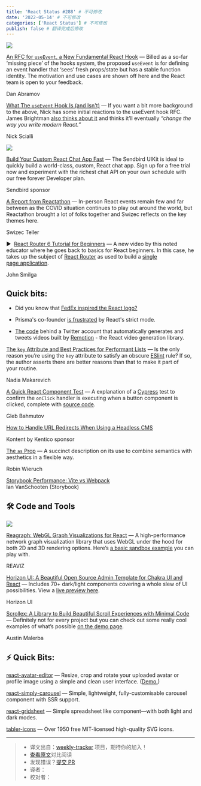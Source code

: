 ```yaml
---
title: 'React Status #288' # 不可修改
date: '2022-05-14' # 不可修改
categories: ['React Status'] # 不可修改
publish: false # 翻译完成后修改
---
```


[![](https://res.cloudinary.com/cpress/image/upload/w_1280,e_sharpen:60/rqmvkkuchdxguvskdhgm.jpg)](https://react.statuscode.com/link/123341/web)

<!--以上是预览信息，图片一张或限制百字左右，前者优先，全文请使用二级及以下标题-->
<!-- more -->

[An RFC for `useEvent`, a New Fundamental React Hook](https://react.statuscode.com/link/123341/web "github.com") — Billed as a so-far ‘missing piece’ of the hooks system, the proposed `useEvent` is for defining an event handler that ‘sees’ fresh props/state but has a stable function identity. The motivation and use cases are shown off here and the React team is open to your feedback.

Dan Abramov

[What The `useEvent` Hook Is (and Isn't)](https://react.statuscode.com/link/123342/web "typeofnan.dev") — If you want a bit more background to the above, Nick has some initial reactions to the useEvent hook RFC. James Brightman [also thinks about it](https://react.statuscode.com/link/123343/web) and thinks it’ll eventually _“change the way you write modern React.”_

Nick Scialli

[![](https://copm.s3.amazonaws.com/d539f50b.png)](https://react.statuscode.com/link/123344/web)

[Build Your Custom React Chat App Fast](https://react.statuscode.com/link/123344/web "sendbird.com") — The Sendbird UIKit is ideal to quickly build a world-class, custom, React chat app. Sign up for a free trial now and experiment with the richest chat API on your own schedule with our free forever Developer plan.

Sendbird sponsor

[A Report from Reactathon](https://react.statuscode.com/link/123345/web "swizec.com") — In-person React events remain few and far between as the COVID situation continues to play out around the world, but Reactathon brought a lot of folks together and Swizec reflects on the key themes here.

Swizec Teller

▶  [React Router 6 Tutorial for Beginners](https://react.statuscode.com/link/123346/web "www.youtube.com") — A new video by this noted educator where he goes back to basics for React beginners. In this case, he takes up the subject of [React Router](https://react.statuscode.com/link/123347/web) as used to build a [single page application](https://react.statuscode.com/link/123348/web).

John Smilga

## **Quick bits:**

*   Did you know that [FedEx inspired the React logo?](https://react.statuscode.com/link/123349/web)
    
*   Prisma's co-founder [is frustrated](https://react.statuscode.com/link/123350/web) by React's strict mode.
    
*   [The code](https://react.statuscode.com/link/123351/web) behind a Twitter account that automatically generates and tweets videos built by [Remotion](https://react.statuscode.com/link/123352/web) - the React video generation library.
    
[The `key` Attribute and Best Practices for Performant Lists](https://react.statuscode.com/link/123357/web "www.developerway.com") — Is the only reason you’re using the `key` attribute to satisfy an obscure [ESlint](https://react.statuscode.com/link/123358/web) rule? If so, the author asserts there are better reasons than that to make it part of your routine.

Nadia Makarevich

[A Quick React Component Test](https://react.statuscode.com/link/123359/web "glebbahmutov.com") — A explanation of a [Cypress](https://react.statuscode.com/link/123360/web) test to confirm the `onClick` handler is executing when a button component is clicked, complete with [source code](https://react.statuscode.com/link/123361/web).

Gleb Bahmutov

[How to Handle URL Redirects When Using a Headless CMS](https://react.statuscode.com/link/123362/web "kontent.ai")

Kontent by Kentico sponsor

[The `as` Prop](https://react.statuscode.com/link/123363/web "www.robinwieruch.de") — A succinct description on its use to combine semantics with aesthetics in a flexible way.

Robin Wieruch

[Storybook Performance: Vite vs Webpack](https://react.statuscode.com/link/123364/web)  
Ian VanSchooten (Storybook)

## 🛠 Code and Tools

[![](https://res.cloudinary.com/cpress/image/upload/w_1280,e_sharpen:60/ikwj6dze53rwcf8bs3k8.jpg)](https://react.statuscode.com/link/123365/web)

[Reagraph: WebGL Graph Visualizations for React](https://react.statuscode.com/link/123365/web "github.com") — A high-performance network graph visualization library that uses WebGL under the hood for both 2D and 3D rendering options. Here’s [a basic sandbox example](https://react.statuscode.com/link/123366/web) you can play with.

REAVIZ

[Horizon UI: A Beautiful Open Source Admin Template for Chakra UI and React](https://react.statuscode.com/link/123367/web "horizon-ui.com") — Includes 70+ dark/light components covering a whole slew of UI possibilities. View a [live preview here](https://react.statuscode.com/link/123369/web).

Horizon UI

[Scrollex: A Library to Build Beautiful Scroll Experiences with Minimal Code](https://react.statuscode.com/link/123370/web "github.com") — Definitely not for every project but you can check out some really cool examples of what’s possible [on the demo page](https://react.statuscode.com/link/123372/web).

Austin Malerba

## ⚡️ Quick Bits:

[react-avatar-editor](https://react.statuscode.com/link/123373/web) — Resize, crop and rotate your uploaded avatar or profile image using a simple and clean user interface. ([Demo.](https://react.statuscode.com/link/123374/web))

[react-simply-carousel](https://react.statuscode.com/link/123376/web) — Simple, lightweight, fully-customisable carousel component with SSR support.

[react-gridsheet](https://react.statuscode.com/link/123377/web) — Simple spreadsheet like component—with both light and dark modes.

[tabler-icons](https://react.statuscode.com/link/123378/web) — Over 1950 free MIT-licensed high-quality SVG icons.

---
> * 译文出自：[weekly-tracker](https://github.com/FEDarling/weekly-tracker) 项目，期待你的加入！
> * [查看原文](https://react.statuscode.com/issues/288)对比阅读
> * 发现错误？[提交 PR](https://github.com/FEDarling/weekly-tracker/blob/main/weeklys/react_status/288)
> * 译者：
> * 校对者：
